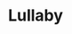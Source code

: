 ---
title: "Lullaby"

spell:
  schools:
    - name:        "Enchantment"
      subschools:  ["Compulsion"]
      descriptors: ["Mind-Affecting"]
  classes:
    - name:  "Bard"
      abbr:  "Brd"
      level: 0
  components:         [V, S]
  castingTime:        "1 standard action"
  range:              "Medium (100 ft. + 10 ft./level)"
  area:               "Living creatures within a 10-ft.-radius burst"
  duration:           "Concentration + 1 round/level"
  dismissable:        true
  savingThrow:        "Will negates"
  spellResistance:    "Yes"
  description:        |
    Any creature within the area that fails a Will save becomes drowsy and inattentive, taking a -5 penalty on Listen and Spot checks and a -2 penalty on Will saves against sleep effects while the lullaby is in effect. Lullaby lasts for as long as the caster concentrates, plus up to 1 round per caster level thereafter.
---